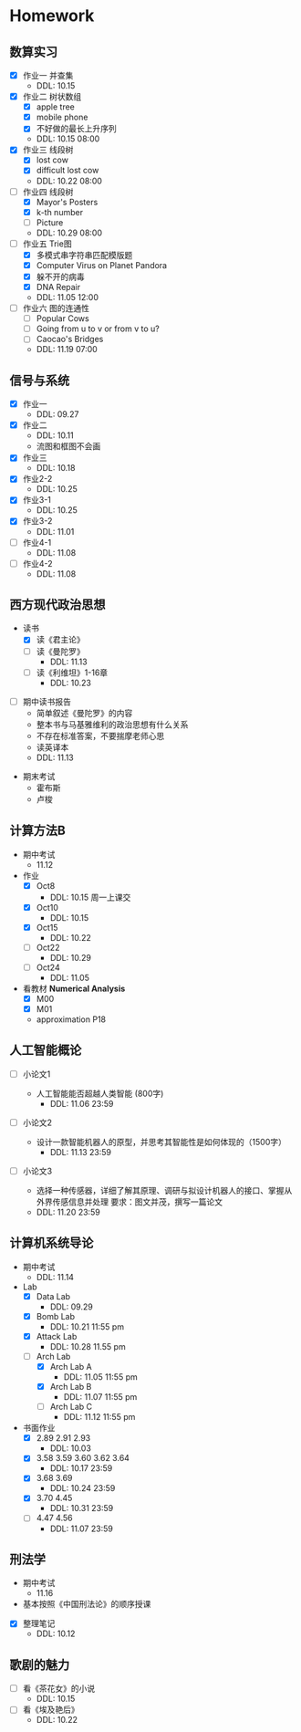 # Homework

##  数算实习 
* [x] 作业一 并查集
    * DDL: 10.15
* [x] 作业二 树状数组
    * [x] apple tree
    * [x] mobile phone  
    * [x] 不好做的最长上升序列
    * DDL: 10.15 08:00
* [x] 作业三 线段树
    * [x] lost cow
    * [x] difficult lost cow
    * DDL: 10.22 08:00 
* [ ] 作业四 线段树
    * [x] Mayor's Posters
    * [x] k-th number
    * [ ] Picture
    * DDL: 10.29 08:00
* [ ] 作业五 Trie图
    * [x] 多模式串字符串匹配模版题
    * [x] Computer Virus on Planet Pandora
    * [x] 躲不开的病毒
    * [x] DNA Repair
    * DDL: 11.05 12:00
* [ ] 作业六 图的连通性
    * [ ] Popular Cows
    * [ ] Going from u to v or from v to u?
    * [ ] Caocao's Bridges
    * DDL: 11.19 07:00
## 信号与系统
* [x] 作业一
    * DDL: 09.27
* [x] 作业二
    * DDL: 10.11
    * 流图和框图不会画
* [x] 作业三
    * DDL: 10.18
* [x] 作业2-2
    * DDL: 10.25
* [x] 作业3-1
    * DDL: 10.25
* [x] 作业3-2
    * DDL: 11.01
* [ ] 作业4-1
    * DDL: 11.08
* [ ] 作业4-2
    * DDL: 11.08
## 西方现代政治思想
* 读书
    * [x] 读《君主论》
    * [ ] 读《曼陀罗》
        * DDL: 11.13
    * [ ] 读《利维坦》1-16章
        * DDL: 10.23
* [ ] 期中读书报告
    * 简单叙述《曼陀罗》的内容
    * 整本书与马基雅维利的政治思想有什么关系
    * 不存在标准答案，不要揣摩老师心思
    * 读英译本
    * DDL: 11.13
* 期末考试
    * 霍布斯
    * 卢梭
## 计算方法B
* 期中考试
    * 11.12  
* 作业
    * [x] Oct8
        * DDL: 10.15 周一上课交
    * [x] Oct10
        * DDL: 10.15
    * [x] Oct15
        * DDL: 10.22
    * [ ] Oct22
        * DDL: 10.29
    * [ ] Oct24
        * DDL: 11.05
* 看教材 **Numerical Analysis** 
    * [x] M00 
    * [x] M01  
    * approximation P18

## 人工智能概论

* [ ] 小论文1
    * 人工智能能否超越人类智能 (800字)
        * DDL: 11.06 23:59
    
* [ ] 小论文2 
    * 设计一款智能机器人的原型，并思考其智能性是如何体现的（1500字）
        * DDL: 11.13 23:59

* [ ] 小论文3
    * 选择一种传感器，详细了解其原理、调研与拟设计机器人的接口、掌握从外界传感信息并处理 要求：图文并茂，撰写一篇论文
    * DDL: 11.20 23:59

## 计算机系统导论
* 期中考试
    * DDL: 11.14
* Lab
    * [x] Data Lab
        * DDL: 09.29
    * [x] Bomb Lab
        * DDL: 10.21 11:55 pm
    * [x] Attack Lab
        * DDL: 10.28 11.55 pm  
    * [ ] Arch Lab
        * [x] Arch Lab A
            * DDL: 11.05 11:55 pm  
        * [x] Arch Lab B
            * DDL: 11.07 11:55 pm  
        * [ ] Arch Lab C
            * DDL: 11.12 11:55 pm
    
* 书面作业
    * [x] 2.89 2.91 2.93
        * DDL: 10.03
    * [x] 3.58 3.59 3.60 3.62 3.64
        * DDL: 10.17 23:59
    * [x] 3.68 3.69
        * DDL: 10.24 23:59
    * [x] 3.70 4.45
        * DDL: 10.31 23:59
    * [ ] 4.47 4.56
        * DDL: 11.07 23:59

## 刑法学
* 期中考试
    * 11.16
* 基本按照《中国刑法论》的顺序授课
* [x] 整理笔记
    * DDL: 10.12

## 歌剧的魅力
* [ ] 看《茶花女》的小说
    * DDL: 10.15
* [ ] 看《埃及艳后》
    * DDL: 10.22





 





